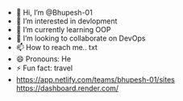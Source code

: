 - 👋 Hi, I’m @Bhupesh-01
- 👀 I’m interested in devlopment
- 🌱 I’m currently learning OOP
- 💞️ I’m looking to collaborate on DevOps
- 📫 How to reach me.. txt
- 😄 Pronouns: He
- ⚡ Fun fact: travel
- https://app.netlify.com/teams/bhupesh-01/sites
https://dashboard.render.com/

<!---
Bhupesh-01/Bhupesh-01 is a ✨ special ✨ repository because its `README.md` (this file) appears on your GitHub profile.
You can click the Preview link to take a look at your changes.
--->
